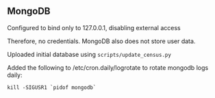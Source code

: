 <link rel='stylesheet' href='markdown9.css'/>

MongoDB
-------

Configured to bind only to 127.0.0.1, disabling external access

Therefore, no credentials. MongoDB also does not store user data.

Uploaded initial database using `scripts/update_census.py`

Added the following to /etc/cron.daily/logrotate to rotate mongodb logs daily:

    kill -SIGUSR1 `pidof mongodb`
